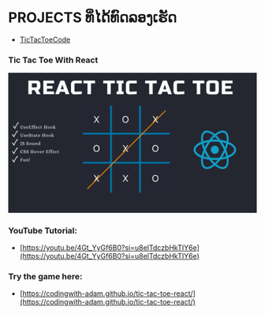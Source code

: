 # PROJECTS ທິ່ໄດ້ທົດລອງເຮັດ

+ [TicTacToeCode](https://github.com/JO-CHIDTAPHAI/JO-CHIDTAPHAI.github.io/tree/main/TIC_TAC_TOE)

### Tic Tac Toe With React 

![ Image](/img/cover.png  "Tic Tac Toe With React")
### YouTube Tutorial:
+ [https://youtu.be/4Gt_YyGf6B0?si=u8eITdczbHkTIY6e](https://youtu.be/4Gt_YyGf6B0?si=u8eITdczbHkTIY6e)
### Try the game here:
+ [https://codingwith-adam.github.io/tic-tac-toe-react/](https://codingwith-adam.github.io/tic-tac-toe-react/)